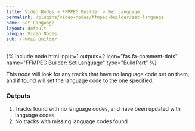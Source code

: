 ```yaml
---
title: Video Nodes > FFMPEG Builder > Set Language
permalink: /plugins/video-nodes/ffmpeg-builder/set-language
name: Set Language
layout: default
plugin: Video Nodes
sub: FFMPEG Builder
---
```


{% include node.html input=1 outputs=2 icon="fas fa-comment-dots" name="FFMPEG Builder: Set Language" type="BuildPart" %}


This node will look for any tracks that have no language code set on them, and if found will set the language code to the one specified.

### Outputs
1. Tracks found with no language codes, and have been updated with language codes
2. No tracks with missing language codes found